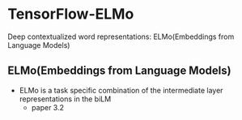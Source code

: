 # TensorFlow-ELMo
Deep contextualized word representations: ELMo(Embeddings from Language Models)

## ELMo(Embeddings from Language Models)
   * ELMo is a task specific combination of the intermediate layer representations in the biLM
      * paper 3.2

